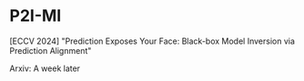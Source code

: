 # P2I-MI
[ECCV 2024] "Prediction Exposes Your Face: Black-box Model Inversion via Prediction Alignment"

Arxiv: A week later
